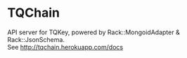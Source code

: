 # TQChain
API server for TQKey, powered by Rack::MongoidAdapter & Rack::JsonSchema.  
See http://tqchain.herokuapp.com/docs

